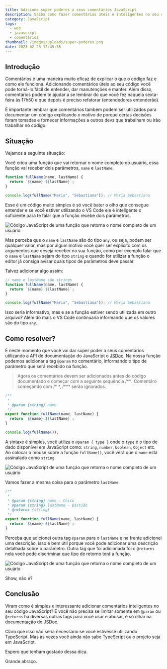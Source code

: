 ```yaml
---
title: Adicione super poderes a seus comentários JavaScript
description: Saiba como fazer comentários úteis e inteligentes no seu código JavaScript.
category: JavaScript
tags:
  - web
  - javascript
  - comentários
thumbnail: /images/uploads/super-poderes.png
date: 2023-02-25 12:45:35
---
```

## Introdução

Comentários é uma maneira muito eficaz de explicar o que o código faz e como ele funciona. Adicionando comentários úteis ao seu código você pode torná-lo fácil de entender, dar manutenções e manter. Além disso, comentários podem te ajudar a se lembrar do que você fez naquela sexta-feira às 17h50 e que depois é preciso refatorar (entendedores entenderão). 

É importante lembrar que comentários também podem ser utilizados para documentar um código explicando o motivo de porque certas decisões foram tomadas e fornecer informações a outros devs que trabalham ou irão trabalhar no código.

## Situação

Vejamos a seguinte situação:

Você criou uma função que vai retornar o nome completo do usuário, essa função vai receber dois parâmetros, `name` e `lastName`.

```javascript
function fullName(name, lastName) {
  return `${name} ${lastName}`;
}

console.log(fullName("Maria", "Sebastiana")); // Maria Sebastiana
```

Esse é um código muito simples é só você bater o olho que consegue entender e se você estiver utilizando o VS Code ele é inteligente o suficiente para te falar que a função recebe dois parâmetros.

![Código JavaScript de uma função que retorna o nome completo de um usuário](/images/uploads/code-1.png "Código JavaScript de uma função que retorna o nome completo de um usuário")

Mas perceba que o `name` e `lastName` são do tipo `any`, ou seja, podem ser qualquer valor, mas por algum motivo você quer ser explícito com os argumentos que deseja receber na sua função, como por exemplo falar que o `name` e `lastName` sejam do tipo `string` e quando for utilizar a função o editor já consiga avisar quais tipos de parâmetros deve passar.

Talvez adicionar algo assim:

```javascript
// name e lastName são strings
function fullName(name, lastName) {
  return `${name} ${lastName}`;
}

console.log(fullName("Maria", "Sebastiana")); // Maria Sebastiana
```

Isso seria informativo, mas e se a função estiver sendo utilizada em outro arquivo?
Além do mais o VS Code continuaria informando que os valores são do tipo `any`.

## Como resolver?

É neste momento que você vai dar super poder a seus comentários utilizando a API de documentação do JavaScript o [JSDoc](https://jsdoc.app/).
Na nossa função podemos adicionar a tag `@param` no comentário, informando o tipo de parâmetro que será recebido na função.

> Agora os comentários devem ser adicionados antes do código documentado e começar com a seguinte sequência /\*\***.** Comentáro começando com /\* \*, /\*\** serão ignorados.

```javascript
/**
 * 
 * @param {string} name  
 */
export function fullName(name, lastName) {
  return `${name} ${lastName}`;
}

console.log(fullName());
```

A sintaxe é simples, você utiliza o `@param { type }` onde o `type` é o tipo de dado disponível em JavaScript como: `string`, `number`, `boolean`, `Object` etc.
Ao colocar o mouse sobre a função `fullName()`, você verá que o `name` está assinalado como `string`.

![Código JavaScript de uma função que retorna o nome completo de um usuário](/images/uploads/code-2.png "Código JavaScript de uma função que retorna o nome completo de um usuário")

Vamos fazer a mesma coisa para o parâmetro `lastName`.

```javascript
/**
 *
 * @param {string} name - Chico
 * @param {string} lastName - Bastião
 * @returns {string}
 */
export function fullName(name, lastName) {
  return `${name} ${lastName}`;
}
```

Perceba que adicionei outra tag `@param` para o `lastName` e na frente adicionei uma descrição, isso é bem útil porque você pode adicionar uma descrição detalhada sobre o parâmetro. Outra tag que foi adicionada foi o `@returns` nela você pode discriminar que tipo de retorno terá a função.

![Código JavaScript de uma função que retorna o nome completo de um usuário](/images/uploads/code-3.png "Código JavaScript de uma função que retorna o nome completo de um usuário")

Show, não é?

## Conclusão

Viram como é simples e interessante adicionar comentários inteligentes no seu código JavaScript? E você não precisa se limitar somente em `@param` ou `@returns` há diversas outras tags para você usar e abusar, é só olhar na documentação do [JSDoc](https://jsdoc.app/index.html#block-tags).

Claro que isso não seria necessário se você estivesse utilizando TypeScript. Mas às vezes você ainda não sabe TypeScript ou o projeto seja em JavaScript.

Espero que tenham gostado dessa dica.

Grande abraço.